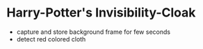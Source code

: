 # Harry-Potter's Invisibility-Cloak
- capture and store background frame for few seconds
- detect red colored cloth
